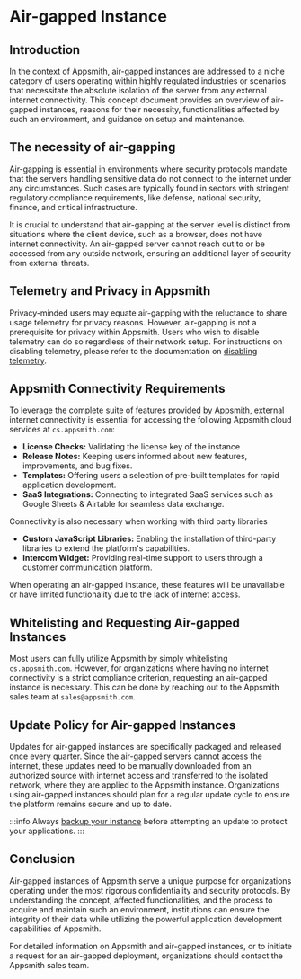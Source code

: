 # Air-gapped Instance

## Introduction

In the context of Appsmith, air-gapped instances are addressed to a niche category of users operating within highly regulated industries or scenarios that necessitate the absolute isolation of the server from any external internet connectivity. This concept document provides an overview of air-gapped instances, reasons for their necessity, functionalities affected by such an environment, and guidance on setup and maintenance.

## The necessity of air-gapping

Air-gapping is essential in environments where security protocols mandate that the servers handling sensitive data do not connect to the internet under any circumstances. Such cases are typically found in sectors with stringent regulatory compliance requirements, like defense, national security, finance, and critical infrastructure.

It is crucial to understand that air-gapping at the server level is distinct from situations where the client device, such as a browser, does not have internet connectivity. An air-gapped server cannot reach out to or be accessed from any outside network, ensuring an additional layer of security from external threats.

## Telemetry and Privacy in Appsmith

Privacy-minded users may equate air-gapping with the reluctance to share usage telemetry for privacy reasons. However, air-gapping is not a prerequisite for privacy within Appsmith. Users who wish to disable telemetry can do so regardless of their network setup. For instructions on disabling telemetry, please refer to the documentation on [disabling telemetry](/product/telemetry).

## Appsmith Connectivity Requirements

To leverage the complete suite of features provided by Appsmith, external internet connectivity is essential for accessing the following Appsmith cloud services at `cs.appsmith.com`:

- **License Checks:** Validating the license key of the instance
- **Release Notes:** Keeping users informed about new features, improvements, and bug fixes.
- **Templates:** Offering users a selection of pre-built templates for rapid application development.
- **SaaS Integrations:** Connecting to integrated SaaS services such as Google Sheets & Airtable for seamless data exchange.

Connectivity is also necessary when working with third party libraries

- **Custom JavaScript Libraries:** Enabling the installation of third-party libraries to extend the platform's capabilities.
- **Intercom Widget:** Providing real-time support to users through a customer communication platform.

When operating an air-gapped instance, these features will be unavailable or have limited functionality due to the lack of internet access.

## Whitelisting and Requesting Air-gapped Instances

Most users can fully utilize Appsmith by simply whitelisting `cs.appsmith.com`. However, for organizations where having no internet connectivity is a strict compliance criterion, requesting an air-gapped instance is necessary. This can be done by reaching out to the Appsmith sales team at `sales@appsmith.com`.

## Update Policy for Air-gapped Instances

Updates for air-gapped instances are specifically packaged and released once every quarter. Since the air-gapped servers cannot access the internet, these updates need to be manually downloaded from an authorized source with internet access and transferred to the isolated network, where they are applied to the Appsmith instance. Organizations using air-gapped instances should plan for a regular update cycle to ensure the platform remains secure and up to date.

:::info
Always [backup your instance](/getting-started/setup/instance-management/appsmithctl) before attempting an update to protect your applications.
:::

## Conclusion

Air-gapped instances of Appsmith serve a unique purpose for organizations operating under the most rigorous confidentiality and security protocols. By understanding the concept, affected functionalities, and the process to acquire and maintain such an environment, institutions can ensure the integrity of their data while utilizing the powerful application development capabilities of Appsmith.

For detailed information on Appsmith and air-gapped instances, or to initiate a request for an air-gapped deployment, organizations should contact the Appsmith sales team.
